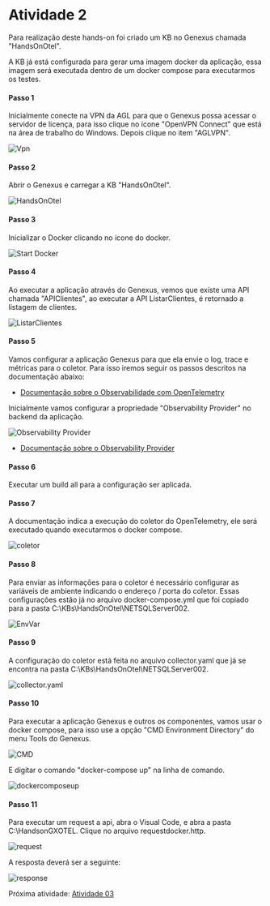 # Atividade 2

Para realização deste hands-on foi criado um KB no Genexus chamada "HandsOnOtel".

A KB já está configurada para gerar uma imagem docker da aplicação, essa imagem será executada dentro de um docker compose para executarmos os testes.

#### Passo 1

Inicialmente conecte na VPN da AGL para que o Genexus possa acessar o servidor de licença, para isso clique no ícone "OpenVPN Connect" que está na área de trabalho do Windows. Depois clique no item "AGLVPN".

![Vpn](images/vpn.png)


#### Passo 2

Abrir o Genexus e carregar a KB "HandsOnOtel".

![HandsOnOtel](images/kbHandsOnOtel.png)

#### Passo 3 

Inicializar o Docker clicando no ícone do docker.

![Start Docker](images/startdocker.png)

#### Passo 4

Ao executar a aplicação através do Genexus, vemos que existe uma API chamada "APIClientes", ao executar a API ListarClientes, é retornado a listagem de clientes.

![ListarClientes](images/CallAPIClientes.png)

#### Passo 5

Vamos configurar a aplicação Genexus para que ela envie o log, trace e métricas para o coletor. Para isso iremos seguir os passos descritos na documentação abaixo:

- [Documentação sobre o Observabilidade com OpenTelemetry](https://wiki.genexus.com/commwiki/wiki?53775,Observability+with+OpenTelemetry)

Inicialmente vamos configurar a propriedade "Observability Provider" no backend da aplicação.

![Observability Provider ](images/SetBackendProperty.png)

- [Documentação sobre o Observability Provider ](https://wiki.genexus.com/commwiki/wiki?53408,Observability+Provider+property)

#### Passo 6

Executar um build all para a configuração ser aplicada.

#### Passo 7

A documentação indica a execução do coletor do OpenTelemetry, ele será executado quando executarmos o docker compose.

![coletor](images/composecollector.png)

#### Passo 8

Para enviar as informações para o coletor é necessário configurar as variáveis de ambiente indicando o endereço / porta do coletor.
Essas configurações estão já no arquivo docker-compose.yml que foi copiado para a pasta C:\KBs\HandsOnOtel\NETSQLServer002.

![EnvVar](images/gxenvvariablesotel.png)

#### Passo 9

A configuração do coletor está feita no arquivo collector.yaml que já se encontra na pasta C:\KBs\HandsOnOtel\NETSQLServer002.

![collector.yaml](images/collectorconfig.png)

#### Passo 10

Para executar a aplicação Genexus e outros os componentes, vamos usar o docker compose, para isso use a opção "CMD Environment Directory" do menu Tools do Genexus.

![CMD](images/cmdenvgenexus.png)

E digitar o comando "docker-compose up" na linha de comando.

![dockercomposeup](images/dockercomposeup.png)

#### Passo 11

Para executar um request a api, abra o Visual Code, e abra a pasta C:\HandsonGXOTEL. Clique no arquivo requestdocker.http.

![request](images/requesthttp.png)

A resposta deverá ser a seguinte:

![response](images/requesthttpresponse.png)


Próxima atividade: [Atividade 03](03-atividade.md)


